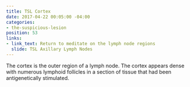 ```yaml
---
title: TSL Cortex
date: 2017-04-22 00:05:00 -04:00
categories:
- the-suspicious-lesion
position: 53
links:
- link_text: Return to meditate on the lymph node regions
  slide: TSL Axillary Lymph Nodes
---
```


The cortex is the outer region of a lymph node. The cortex appears dense with numerous lymphoid follicles in a section of tissue that had been antigenetically stimulated.